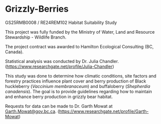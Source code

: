 # Grizzly-Berries
GS25RMB0008 / RE24REM102 Habitat Suitability Study

This project was fully funded by the Ministry of Water, Land and Resource Stewardship - Wildlife Branch.

The project contract was awarded to Hamilton Ecological Consulting (BC, Canada).

Statistical analysis was conducted by Dr. Julia Chandler.
(https://www.researchgate.net/profile/Julia-Chandler)

This study was done to determine how climatic conditions, site factors and forestry practices influence plant cover and berry production of Black huckleberry (_Vaccinium membranaceum_) and buffaloberry (_Shepherdia canadensis_). The goal is to provide guidelines regarding how to maintain and enhance berry production in grizzly bear habitat.

Requests for data can be made to Dr. Garth Mowat at Garth.Mowat@gov.bc.ca.
(https://www.researchgate.net/profile/Garth-Mowat)
